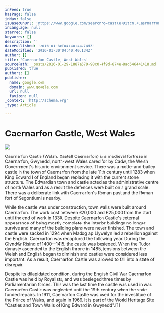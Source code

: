 ```yaml
---
inFeed: true
hasPage: false
inNav: false
isBasedOnUrl: 'https://www.google.com/search?q=castle+Ditch,+Caernarfon+LL55+2AY,+UK&source=lnms&tbm=isch&sa=X&ved=0ahUKEwjf_qyM2s_KAhVPzWMKHbrzDyYQ_AUICSgD&biw=1441&bih=740#imgrc=uJqZGV5YNb1LZM%3A'
inLanguage: null
starred: false
keywords: []
description: ''
datePublished: '2016-01-30T04:40:44.745Z'
dateModified: '2016-01-30T04:40:40.134Z'
author: []
title: 'Caernarfon Castle, West Wales'
sourcePath: _posts/2016-01-29-1887a679-98c0-4f9d-874e-8ad546441418.md
published: true
authors: []
publisher:
  name: google.com
  domain: www.google.com
  url: null
  favicon: null
_context: 'http://schema.org'
_type: Article

---
```

# Caernarfon Castle, West Wales
![](https://s3-us-west-2.amazonaws.com/the-grid-img/p/3ad49278168a43b567662a20a9163b2d7e7c5afa.jpg)

Caernarfon Castle (Welsh: Castell Caernarfon) is a medieval
fortress in Caernarfon, Gwynedd, north-west Wales cared for by Cadw, the Welsh
Government's historic environment service. There was a motte-and-bailey castle
in the town of Caernarfon from the late 11th century until 1283 when King
Edward I of England began replacing it with the current stone structure. The
Edwardian town and castle acted as the administrative centre of north Wales and
as a result the defences were built on a grand scale. There was a deliberate
link with Caernarfon's Roman past and the Roman fort of Segontium is nearby.

While the castle was under construction, town walls were
built around Caernarfon. The work cost between £20,000 and £25,000 from the
start until the end of work in 1330\. Despite Caernarfon Castle's external
appearance of being mostly complete, the interior buildings no longer survive
and many of the building plans were never finished. The town and castle were
sacked in 1294 when Madog ap Llywelyn led a rebellion against the English.
Caernarfon was recaptured the following year. During the Glyndŵr Rising of
1400--1415, the castle was besieged. When the Tudor dynasty ascended to the
English throne in 1485, tensions between the Welsh and English began to
diminish and castles were considered less important. As a result, Caernarfon
Castle was allowed to fall into a state of disrepair.

Despite its dilapidated condition, during the English Civil
War Caernarfon Castle was held by Royalists, and was besieged three times by
Parliamentarian forces. This was the last time the castle was used in war.
Caernarfon Castle was neglected until the 19th century when the state funded
repairs. In 1911, Caernarfon Castle was used for the investiture of the Prince
of Wales, and again in 1969\. It is part of the World Heritage Site
"Castles and Town Walls of King Edward in Gwynedd".\[1\]